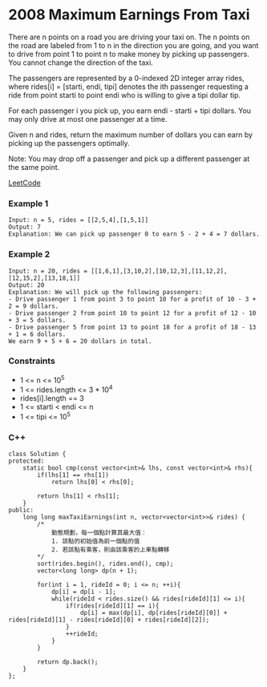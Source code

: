 # 2008 Maximum Earnings From Taxi

There are n points on a road you are driving your taxi on. The n points on the road are labeled from 1 to n in the direction you are going, and you want to drive from point 1 to point n to make money by picking up passengers. You cannot change the direction of the taxi.

The passengers are represented by a 0-indexed 2D integer array rides, where rides[i] = [starti, endi, tipi] denotes the ith passenger requesting a ride from point starti to point endi who is willing to give a tipi dollar tip.

For each passenger i you pick up, you earn endi - starti + tipi dollars. You may only drive at most one passenger at a time.

Given n and rides, return the maximum number of dollars you can earn by picking up the passengers optimally.

Note: You may drop off a passenger and pick up a different passenger at the same point.

[LeetCode](https://leetcode.cn/problems/maximum-earnings-from-taxi/description/)

### Example 1

```
Input: n = 5, rides = [[2,5,4],[1,5,1]]
Output: 7
Explanation: We can pick up passenger 0 to earn 5 - 2 + 4 = 7 dollars.
```

### Example 2

```
Input: n = 20, rides = [[1,6,1],[3,10,2],[10,12,3],[11,12,2],[12,15,2],[13,18,1]]
Output: 20
Explanation: We will pick up the following passengers:
- Drive passenger 1 from point 3 to point 10 for a profit of 10 - 3 + 2 = 9 dollars.
- Drive passenger 2 from point 10 to point 12 for a profit of 12 - 10 + 3 = 5 dollars.
- Drive passenger 5 from point 13 to point 18 for a profit of 18 - 13 + 1 = 6 dollars.
We earn 9 + 5 + 6 = 20 dollars in total.
```

### Constraints

* 1 <= n <= 10<sup>5</sup>
* 1 <= rides.length <= 3 * 10<sup>4</sup>
* rides[i].length == 3
* 1 <= starti < endi <= n
* 1 <= tipi <= 10<sup>5</sup>

### C++ 

```
class Solution {
protected:
    static bool cmp(const vector<int>& lhs, const vector<int>& rhs){
        if(lhs[1] == rhs[1])
            return lhs[0] < rhs[0];
        
        return lhs[1] < rhs[1];
    }
public:
    long long maxTaxiEarnings(int n, vector<vector<int>>& rides) {
        /*
            動態規劃，每一個點計算其最大值：
            1. 該點的初始值為前一個點的值
            2. 若該點有乘客，則由該乘客的上車點轉移
        */
        sort(rides.begin(), rides.end(), cmp);
        vector<long long> dp(n + 1);
        
        for(int i = 1, rideId = 0; i <= n; ++i){
            dp[i] = dp[i - 1];
            while(rideId < rides.size() && rides[rideId][1] <= i){
                if(rides[rideId][1] == i){
                    dp[i] = max(dp[i], dp[rides[rideId][0]] + rides[rideId][1] - rides[rideId][0] + rides[rideId][2]);
                }
                ++rideId;
            }
        }
        
        return dp.back();
    }
};
```